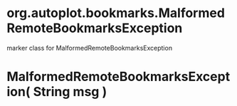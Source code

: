 # org.autoplot.bookmarks.MalformedRemoteBookmarksException

marker class for MalformedRemoteBookmarksException

# MalformedRemoteBookmarksException( String msg )


